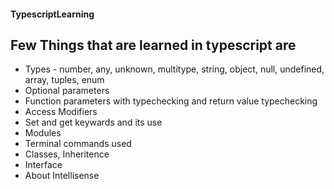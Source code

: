 #### TypescriptLearning

## Few Things that are learned in typescript are
- Types - number, any, unknown, multitype, string, object, null, undefined, array, tuples, enum
- Optional parameters
- Function parameters with typechecking and return value typechecking
- Access Modifiers
- Set and get keywards and its use 
- Modules
- Terminal commands used 
- Classes, Inheritence
- Interface
- About Intellisense
  
